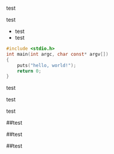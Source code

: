 <!--Meta theme:'solarized'-->
<!--sec1.1 bg="#002b36" tr="linear"-->
test
<!--sec2-->
test
<!--sec3-->

* test
* test

``` c
#include <stdio.h>
int main(int argc, char const* argv[])
{
    puts("hello, world!");
    return 0;
}
```

<!--sec 4.1-->
test
<!--sec4.2-->
test
<!--sec4.3-->
test
<!--sec5.1-->
##test
<!--sec5.2-->
##test
<!--sec5.3-->
##test
